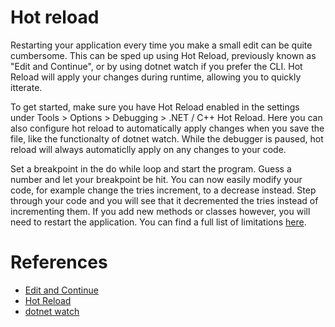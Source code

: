 # Hot reload
Restarting your application every time you make a small edit can be quite cumbersome. This can be sped up using Hot Reload, previously known as "Edit and Continue", or by using dotnet watch if you prefer the CLI. Hot Reload will apply your changes during runtime, allowing you to quickly itterate.

To get started, make sure you have Hot Reload enabled in the settings under Tools > Options > Debugging > .NET / C++ Hot Reload. Here you can also configure hot reload to automatically apply changes when you save the file, like the functionalty of dotnet watch. While the debugger is paused, hot reload will always automaticlly apply on any changes to your code.

Set a breakpoint in the do while loop and start the program. Guess a number and let your breakpoint be hit. You can now easily modify your code, for example change the tries increment, to a decrease instead. Step through your code and you will see that it decremented the tries instead of incrementing them. If you add new methods or classes however, you will need to restart the application. You can find a full list of limitations [here](https://learn.microsoft.com/visualstudio/debugger/supported-code-changes-csharp).

# References
- [Edit and Continue](https://learn.microsoft.com/visualstudio/debugger/how-to-enable-and-disable-edit-and-continue)
- [Hot Reload](https://learn.microsoft.com/visualstudio/debugger/hot-reload)
- [dotnet watch](https://learn.microsoft.com/dotnet/core/tools/dotnet-watch)